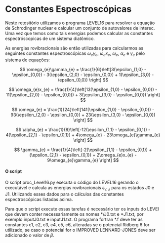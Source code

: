 # Constantes Espectroscópicas

Neste retositório utilizamos o programa LEVEL16 para resolver a equação
de Schrodinger nuclear e calcular um conjunto de autovalores de interec.
Uma vez que temos como tais energias podemos calcular as constantes espectróscopicas
de um sistema diatômico.

As energias rovibracionais são então utilizadas para calcularmos as 
seguintes constantes espectroscópicas $\omega_{e}\gamma_{e}$, $\omega_{e}x_{e}$,
$\omega_{e}$, $\alpha_{e}$ e $\gamma_{e}$ pelo sistema de equações:

$$
\omega_{e}\gamma_{e} = \frac{1}{6}\left[3(\epsilon_{1,0} - \epsilon_{0,0}) - 3(\epsilon_{2,0} - \epsilon_{0,0}) + 1(\epsilon_{3,0} - \epsilon_{0,0}) \right]
$$ 

$$
\omega_{e}x_{e} = \frac{1}{4}\left[13(\epsilon_{1,0} - \epsilon_{0,0}) - 11(\epsilon_{2,0} - \epsilon_{0,0}) + 3(\epsilon_{3,0} - \epsilon_{0,0}) \right]
$$ 

$$
\omega_{e} = \frac{1}{24}\left[141(\epsilon_{1,0} - \epsilon_{0,0}) - 93(\epsilon_{2,0} - \epsilon_{0,0}) + 23(\epsilon_{3,0} - \epsilon_{0,0}) \right]
$$ 

$$
\alpha_{e} = \frac{1}{8}\left[-12(\epsilon_{1,1} - \epsilon_{0,1}) - 4(\epsilon_{2,1} - \epsilon_{0,1}) + 4\omega_{e} - 23\omega_{e}\gamma_{e} \right]
$$ 

$$
\gamma_{e} = \frac{1}{4}\left[-2(\epsilon_{1,1} - \epsilon_{0,1}) + (\epsilon_{2,1} - \epsilon_{0,1}) + 2\omega_{e}x_{e} - 9\omega_{e}\gamma_{e} \right]
$$ 

#### O script

O script proc_Level16.py executa o código do LEVEL16 gerando o executável e calcula
as energias rovibracionais $\epsilon_{\nu, J}$ para os estados J0 e J1. Utilizando
esses dados para o cálculos das constantes espectroscópicas listadas acima.

Para que o script execute essas tarefas é necessário ter os inputs do LEVEl que devem
conter necessariamente os nomes */J0.txt e *J1.txt, por exemplo inputJ0.txt e 
inputJ1.txt. O programa fortran *.f deve ter as constantes c1, c2, c3, c4, c5, c6, 
alteradas se o potencial Ridberg 6 for utilizado, se caso o potencial for o 
IMPROVED LENNARD-JONES deve ser adicionado o valor de $\beta$.  






